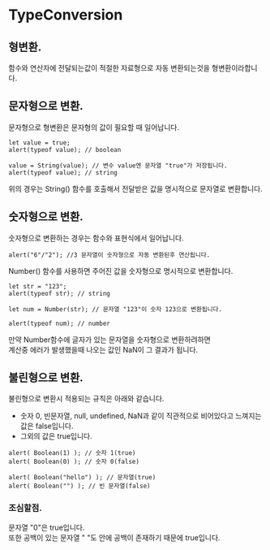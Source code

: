# TypeConversion  
## 형변환.  
함수와 연산자에 전달되는값이 적절한 자료형으로 자동 변환되는것을 형변환이라합니다.   
## 문자형으로 변환.    
문자형으로 형변환은 문자형의 값이 필요할 때 일어납니다.  
````
let value = true;
alert(typeof value); // boolean

value = String(value); // 변수 value엔 문자열 "true"가 저장됩니다.
alert(typeof value); // string
````
위의 경우는 String() 함수를 호출해서 전달받은 값을 명시적으로 문자열로 변환합니다.  
## 숫자형으로 변환.   
숫자형으로 변환하는 경우는 함수와 표현식에서 일어납니다.  
````
alert("6"/"2"); //3 문자열이 숫자형으로 자동 변환된후 연산됩니다.   

````
Number() 함수를 사용하면 주어진 값을 숫자형으로 명시적으로 변환합니다.  
````
let str = "123";
alert(typeof str); // string

let num = Number(str); // 문자열 "123"이 숫자 123으로 변환됩니다.

alert(typeof num); // number
````
만약 Number함수에 글자가 있는 문자열을 숫자형으로 변환하려하면   
계산중 에러가 발생했을때 나오는 값인 NaN이 그 결과가 됩니다.  
## 불린형으로 변환.   
불린형으로 변환시 적용되는 규칙은 아래와 같습니다.  
- 숫자 0, 빈문자열, null, undefined, NaN과 같이 직관적으로 비어있다고 느껴지는 값은 false입니다.  
- 그외의 값은 true입니다.  
````
alert( Boolean(1) ); // 숫자 1(true)
alert( Boolean(0) ); // 숫자 0(false)

alert( Boolean("hello") ); // 문자열(true)
alert( Boolean("") ); // 빈 문자열(false)
````

### 조심할점.  
문자열 "0"은 true입니다.   
또한 공백이 있는 문자열 " "도 안에 공백이 존재하기 때문에 true입니다.  

